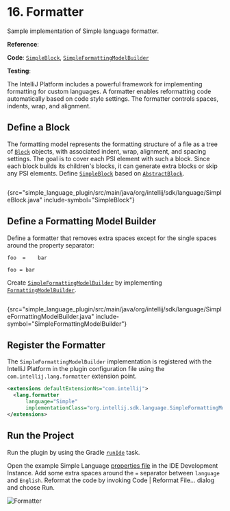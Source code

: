 <!-- Copyright 2000-2024 JetBrains s.r.o. and contributors. Use of this source code is governed by the Apache 2.0 license. -->

# 16. Formatter

<link-summary>Sample implementation of Simple language formatter.</link-summary>

<tldr>

**Reference**: [](code_formatting.md)

**Code**: [`SimpleBlock`](%gh-sdk-samples%/simple_language_plugin/src/main/java/org/intellij/sdk/language/SimpleBlock.java),
[`SimpleFormattingModelBuilder`](%gh-sdk-samples%/simple_language_plugin/src/main/java/org/intellij/sdk/language/SimpleFormattingModelBuilder.java)

**Testing**: [](formatter_test.md)

</tldr>

<include from="language_and_filetype.md" element-id="custom_language_tutorial_header"></include>

The IntelliJ Platform includes a powerful framework for implementing formatting for custom languages.
A formatter enables reformatting code automatically based on code style settings.
The formatter controls spaces, indents, wrap, and alignment.

## Define a Block

The formatting model represents the formatting structure of a file as a tree of [`Block`](%gh-ic%/platform/code-style-api/src/com/intellij/formatting/Block.java) objects, with associated indent, wrap, alignment, and spacing settings.
The goal is to cover each PSI element with such a block.
Since each block builds its children's blocks, it can generate extra blocks or skip any PSI elements.
Define [`SimpleBlock`](%gh-sdk-samples%/simple_language_plugin/src/main/java/org/intellij/sdk/language/SimpleBlock.java) based on [`AbstractBlock`](%gh-ic%/platform/code-style-impl/src/com/intellij/psi/formatter/common/AbstractBlock.java).

```java
```
{src="simple_language_plugin/src/main/java/org/intellij/sdk/language/SimpleBlock.java" include-symbol="SimpleBlock"}

## Define a Formatting Model Builder

Define a formatter that removes extra spaces except for the single spaces around the property separator:

<compare type="top-bottom">

```
foo  =    bar
```

```
foo = bar
```
</compare>

Create [`SimpleFormattingModelBuilder`](%gh-sdk-samples%/simple_language_plugin/src/main/java/org/intellij/sdk/language/SimpleFormattingModelBuilder.java) by implementing [`FormattingModelBuilder`](%gh-ic%/platform/code-style-api/src/com/intellij/formatting/FormattingModelBuilder.java).

```java
```
{src="simple_language_plugin/src/main/java/org/intellij/sdk/language/SimpleFormattingModelBuilder.java" include-symbol="SimpleFormattingModelBuilder"}

## Register the Formatter

The `SimpleFormattingModelBuilder` implementation is registered with the IntelliJ Platform in the plugin configuration file using the `com.intellij.lang.formatter` extension point.

```xml
<extensions defaultExtensionNs="com.intellij">
  <lang.formatter
      language="Simple"
      implementationClass="org.intellij.sdk.language.SimpleFormattingModelBuilder"/>
</extensions>
```

## Run the Project

Run the plugin by using the Gradle [`runIde`](creating_plugin_project.md#running-a-plugin-with-the-runide-gradle-task) task.

Open the example Simple Language [properties file](lexer_and_parser_definition.md#run-the-project) in the IDE Development Instance.
Add some extra spaces around the `=` separator between `language` and `English`.
Reformat the code by invoking <ui-path>Code | Reformat File...</ui-path> dialog and choose <control>Run</control>.

![Formatter](formatter.png)
